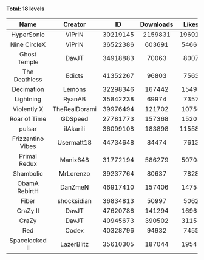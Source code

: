 #### Total: 18 levels

| Name | Creator | ID | Downloads | Likes |
|:---:|:---:|:---:|:---:|:---:|
| HyperSonic | ViPriN | 30219145 | 2159831 | 196917
| Nine CircleX | ViPriN | 36522386 | 603691 | 54667
| Ghost Temple | DavJT | 34918883 | 70063 | 8007
| The Deathless | Edicts | 41352267 | 96803 | 7563
| Decimation | Lemons | 32298346 | 167442 | 15495
| Lightning | RyanAB | 35842238 | 69974 | 7357
| Violently X | TheRealDorami | 39976494 | 121702 | 10756
| Roar of Time | GDSpeed | 27781773 | 157368 | 15201
| pulsar | iIAkariIi | 36099108 | 183898 | 115581
| Frizzantino Vibes | Usermatt18 | 44734648 | 84474 | 7613
| Primal Redux | Manix648 | 31772194 | 586279 | 50708
| Shambolic | MrLorenzo | 39237764 | 80637 | 7828
| ObamA RebirtH | DanZmeN | 46917410 | 157406 | 14753
| Fiber | shocksidian | 36834813 | 50997 | 5062
| CraZy II | DavJT | 47620786 | 141294 | 16965
| CraZy | DavJT | 40945673 | 390502 | 31151
| Red | Codex | 40328796 | 94932 | 7455
| Spacelocked II | LazerBlitz | 35610305 | 187044 | 19541
